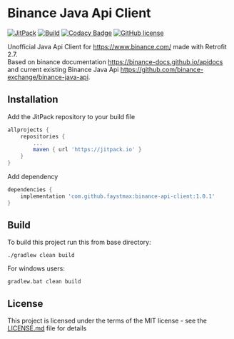# Binance Java Api Client

[![JitPack](https://jitpack.io/v/faystmax/binance-api-client.svg)](https://jitpack.io/#faystmax/binance-api-client)
[![Build](https://github.com/faystmax/binance-api-client/workflows/Build/badge.svg)](https://github.com/faystmax/binance-api-client/actions?query=workflow%3ABuild)
[![Codacy Badge](https://app.codacy.com/project/badge/Grade/44142f9dd06748ffa7a93b8432a306a8)](https://www.codacy.com/manual/faystmax/binance-api-client?utm_source=github.com&amp;utm_medium=referral&amp;utm_content=faystmax/binance-api-client&amp;utm_campaign=Badge_Grade)
[![GitHub license](https://img.shields.io/badge/License-MIT-blue.svg)](https://github.com/faystmax/binance-api-client/blob/master/LICENSE.md)

Unofficial Java Api Client for <https://www.binance.com/> made with Retrofit 2.7.<br>
Based on binance documentation <https://binance-docs.github.io/apidocs>
and current existing Binance Java Api <https://github.com/binance-exchange/binance-java-api>.

## Installation

Add the JitPack repository to your build file

```groovy
allprojects {
    repositories {
        ...
        maven { url 'https://jitpack.io' }
    }
}
```

Add dependency
```groovy
dependencies {
    implementation 'com.github.faystmax:binance-api-client:1.0.1'
}
```

## Build
To build this project run this from base directory:
```console
./gradlew clean build
```
For windows users:
```console
gradlew.bat clean build
```

## License

This project is licensed under the terms of the MIT license - see the [LICENSE.md](LICENSE.md) file for details
